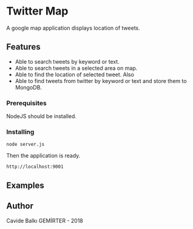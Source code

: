 # Twitter Map

A google map application displays location of tweets.

## Features
- Able to search tweets by keyword or text.
- Able to search tweets in a selected area on map.
- Able to find the location of selected tweet.
Also
- Able to find tweets from twitter by keyword or text and store them to MongoDB.

### Prerequisites

NodeJS should be installed.

### Installing
```
node server.js
```
Then the application is ready.
```
http://localhost:9001
```

## Examples


## Author
Cavide Balkı GEMİRTER - 2018
